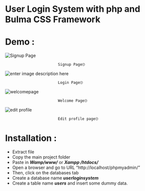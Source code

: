 # User Login System with php and Bulma CSS Framework

# Demo :


![Signup Page](https://res.cloudinary.com/mi1an/image/upload/v1618235050/lostvariables.tech/PKclOrr_x2gg8m.png)

							Signup Page🙄

![enter image description here](https://res.cloudinary.com/mi1an/image/upload/v1618235081/lostvariables.tech/ZQB7Qhl_wws3gj.png)

							Login Page🙄

![welcomepage](https://res.cloudinary.com/mi1an/image/upload/v1618234723/lostvariables.tech/Wed4O0L_j8rmum.png)

							Welcome Page🙄

![edit profile](https://res.cloudinary.com/mi1an/image/upload/v1618234979/lostvariables.tech/HeTW0fZ_ytbhcb.png)

							Edit profile page🙄

# Installation :
-   Extract file
-   Copy the main project folder
-   Paste in  ***Wamp/www/*** or ***Xampp /htdocs/***
-   Open a browser and go to URL “http://localhost/phpmyadmin/”
-   Then, click on the databases tab
-   Create a database name ***userloginsystem***
-   Create a table name ***users*** and insert some dummy data.
